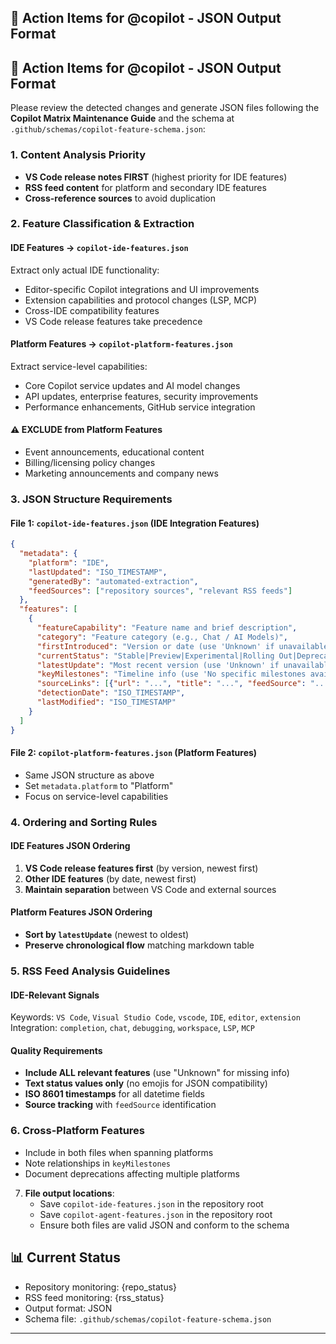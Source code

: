 ## 🎯 Action Items for @copilot - JSON Output Format

## 🎯 Action Items for @copilot - JSON Output Format

Please review the detected changes and generate JSON files following the **Copilot Matrix Maintenance Guide** and the schema at `.github/schemas/copilot-feature-schema.json`:

### **1. Content Analysis Priority**
   - **VS Code release notes FIRST** (highest priority for IDE features)
   - **RSS feed content** for platform and secondary IDE features
   - **Cross-reference sources** to avoid duplication

### **2. Feature Classification & Extraction**

#### **IDE Features** → `copilot-ide-features.json`
Extract only actual IDE functionality:
- Editor-specific Copilot integrations and UI improvements
- Extension capabilities and protocol changes (LSP, MCP)
- Cross-IDE compatibility features
- VS Code release features take precedence

#### **Platform Features** → `copilot-platform-features.json`
Extract service-level capabilities:
- Core Copilot service updates and AI model changes
- API updates, enterprise features, security improvements
- Performance enhancements, GitHub service integration

#### **⚠️ EXCLUDE from Platform Features**
- Event announcements, educational content
- Billing/licensing policy changes
- Marketing announcements and company news

### **3. JSON Structure Requirements**

#### **File 1: `copilot-ide-features.json`** (IDE Integration Features)
```json
{
  "metadata": {
    "platform": "IDE",
    "lastUpdated": "ISO_TIMESTAMP",
    "generatedBy": "automated-extraction",
    "feedSources": ["repository sources", "relevant RSS feeds"]
  },
  "features": [
    {
      "featureCapability": "Feature name and brief description",
      "category": "Feature category (e.g., Chat / AI Models)",
      "firstIntroduced": "Version or date (use 'Unknown' if unavailable)",
      "currentStatus": "Stable|Preview|Experimental|Rolling Out|Deprecated|Unknown",
      "latestUpdate": "Most recent version (use 'Unknown' if unavailable)",
      "keyMilestones": "Timeline info (use 'No specific milestones available' if unclear)",
      "sourceLinks": [{"url": "...", "title": "...", "feedSource": "..."}],
      "detectionDate": "ISO_TIMESTAMP",
      "lastModified": "ISO_TIMESTAMP"
    }
  ]
}
```

#### **File 2: `copilot-platform-features.json`** (Platform Features)
- Same JSON structure as above
- Set `metadata.platform` to "Platform"
- Focus on service-level capabilities

### **4. Ordering and Sorting Rules**

#### **IDE Features JSON Ordering**
1. **VS Code release features first** (by version, newest first)
2. **Other IDE features** (by date, newest first)
3. **Maintain separation** between VS Code and external sources

#### **Platform Features JSON Ordering**
- **Sort by `latestUpdate`** (newest to oldest)
- **Preserve chronological flow** matching markdown table

### **5. RSS Feed Analysis Guidelines**

#### **IDE-Relevant Signals**
Keywords: `VS Code`, `Visual Studio Code`, `vscode`, `IDE`, `editor`, `extension`
Integration: `completion`, `chat`, `debugging`, `workspace`, `LSP`, `MCP`

#### **Quality Requirements**
- **Include ALL relevant features** (use "Unknown" for missing info)
- **Text status values only** (no emojis for JSON compatibility)
- **ISO 8601 timestamps** for all datetime fields
- **Source tracking** with `feedSource` identification

### **6. Cross-Platform Features**
- Include in both files when spanning platforms
- Note relationships in `keyMilestones`
- Document deprecations affecting multiple platforms

7. **File output locations**:
   - Save `copilot-ide-features.json` in the repository root
   - Save `copilot-agent-features.json` in the repository root
   - Ensure both files are valid JSON and conform to the schema

## 📊 Current Status

- Repository monitoring: {repo_status}
- RSS feed monitoring: {rss_status}
- Output format: JSON
- Schema file: `.github/schemas/copilot-feature-schema.json`

---
